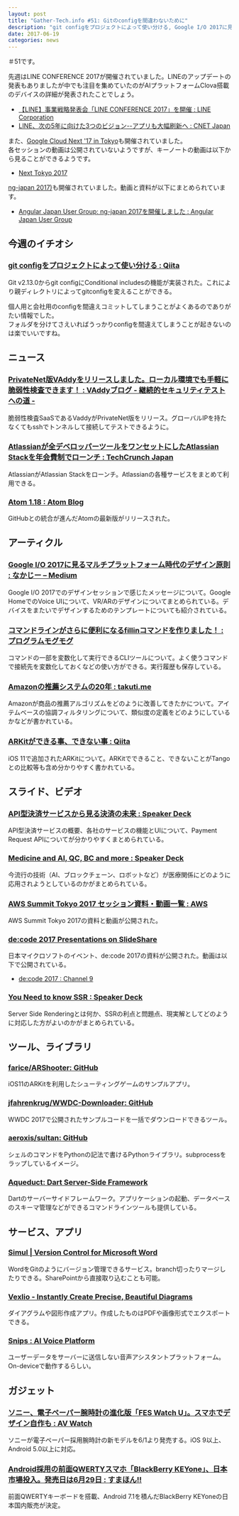 ```yaml
---
layout: post
title: "Gather-Tech.info #51: Gitのconfigを間違わないために"
description: "git configをプロジェクトによって使い分ける, Google I/O 2017に見るマルチプラットフォーム時代のデザイン原則 など"
date: 2017-06-19
categories: news
---
```


＃51です。

先週はLINE CONFERENCE 2017が開催されていました。LINEのアップデートの発表もありましたが中でも注目を集めていたのがAIプラットフォームClova搭載のデバイスの詳細が発表されたことでしょう。

- [【LINE】事業戦略発表会「LINE CONFERENCE 2017」を開催 : LINE Corporation](https://linecorp.com/ja/pr/news/ja/2017/1759)
- [LINE、次の5年に向けた3つのビジョン--アプリも大幅刷新へ : CNET Japan](https://japan.cnet.com/article/35102822/)

また、[Google Cloud Next '17 in Tokyo](https://cloudnext.withgoogle.com/tokyo/)も開催されていました。  
各セッションの動画は公開されていないようですが、キーノートの動画は以下から見ることができるようです。

- [Next Tokyo 2017](https://cloudonair.withgoogle.com/events/next-tokyo-2017?expand=module:schedule)

[ng-japan 2017)](http://ngjapan.org/)も開催されていました。動画と資料が以下にまとめられています。

- [Angular Japan User Group: ng-japan 2017を開催しました : Angular Japan User Group](https://ngjapan.blogspot.jp/2017/06/ng-japan-2017.html)

## 今週のイチオシ

### [git configをプロジェクトによって使い分ける : Qiita](http://qiita.com/htanjo/items/51245c08327a31da73f4)

Git v2.13.0からgit configにConditional includesの機能が実装された。これにより親ディレクトリによってgitconfigを変えることができる。

個人用と会社用のconfigを間違えコミットしてしまうことがよくあるのでありがたい情報でした。  
フォルダを分けてさえいればうっかりconfigを間違えてしまうことが起きないのは楽でいいですね。

## ニュース

### [PrivateNet版VAddyをリリースしました。ローカル環境でも手軽に脆弱性検査できます！ : VAddyブログ - 継続的セキュリティテストへの道 -](http://blog-ja.vaddy.net/post/161798392486/privatenet-release)

脆弱性検査SaaSであるVaddyがPrivateNet版をリリース。グローバルIPを持たなくてもsshでトンネルして接続してテストできるように。

### [Atlassianが全デベロッパーツールをワンセットにしたAtlassian Stackを年会費制でローンチ : TechCrunch Japan](http://jp.techcrunch.com/2017/06/14/20170613atlassian-launches-a-new-subscription-service-that-includes-all-of-its-developer-tools/)

AtlassianがAtlassian Stackをローンチ。Atlassianの各種サービスをまとめて利用できる。

### [Atom 1.18 : Atom Blog](http://blog.atom.io/2017/06/13/atom-1-18.html)

GitHubとの統合が進んだAtomの最新版がリリースされた。

## アーティクル

### [Google I/O 2017に見るマルチプラットフォーム時代のデザイン原則 : なかじー – Medium](https://medium.com/@52shinNaka/google-i-o-2017%E3%81%AB%E8%A6%8B%E3%82%8B%E3%83%9E%E3%83%AB%E3%83%81%E3%83%97%E3%83%A9%E3%83%83%E3%83%88%E3%83%95%E3%82%A9%E3%83%BC%E3%83%A0%E6%99%82%E4%BB%A3%E3%81%AE%E3%83%87%E3%82%B6%E3%82%A4%E3%83%B3%E5%8E%9F%E5%89%87-a81581084aa5)

Google I/O 2017でのデザインセッションで感じたメッセージについて。Google HomeでのVoice UIについて、VR/ARのデザインについてまとめられている。デバイスをまたいでデザインするためのテンプレートについても紹介されている。

### [コマンドラインがさらに便利になるfillinコマンドを作りました！ : プログラムモグモグ](http://itchyny.hatenablog.com/entry/2017/06/12/090000)

コマンドの一部を変数化して実行できるCLIツールについて。よく使うコマンドで接続先を変数化しておくなどの使い方ができる。実行履歴も保存している。

### [Amazonの推薦システムの20年 : takuti.me](https://takuti.me/note/two-decades-of-amazon-recommender/)

Amazonが商品の推薦アルゴリズムをどのように改善してきたかについて。アイテムベースの協調フィルタリングについて、類似度の定義をどのようにしているかなどが書かれている。

### [ARKitができる事、できない事 : Qiita](http://qiita.com/arumani/items/6efad65a17e2eafde5a1)

iOS 11で追加されたARKitについて。ARKitでできること、できないことがTangoとの比較等も含め分かりやすく書かれている。

## スライド、ビデオ

### [API型決済サービスから見る決済の未来 : Speaker Deck](https://speakerdeck.com/gorou_178/apixing-jue-ji-sahisukarajian-rujue-ji-falsewei-lai)

API型決済サービスの概要、各社のサービスの機能とUIについて、Payment Request APIについてが分かりやすくまとめられている。

### [Medicine and AI, QC, BC and more : Speaker Deck](https://speakerdeck.com/shookiyama/medicine-and-ai-qc-bc-and-more)

今流行の技術（AI、ブロックチェーン、ロボットなど）が医療関係にどのように応用されようとしているのかがまとめられている。

### [AWS Summit Tokyo 2017 セッション資料・動画一覧 : AWS](https://aws.amazon.com/jp/summit2017-report/details/)

AWS Summit Tokyo 2017の資料と動画が公開された。

### [de:code 2017 Presentations on SlideShare](https://www.slideshare.net/decode2017/presentations)

日本マイクロソフトのイベント、de:code 2017の資料が公開された。動画は以下で公開されている。

- [de:code 2017 : Channel 9](https://channel9.msdn.com/Events/de-code/2017)

### [You Need to know SSR : Speaker Deck](https://speakerdeck.com/yosuke_furukawa/you-need-to-know-ssr)

Server Side Renderingとは何か、SSRの利点と問題点、現実解としてどのように対応した方がよいのかがまとめられている。

## ツール、ライブラリ

### [farice/ARShooter: GitHub](https://github.com/farice/ARShooter)

iOS11のARKitを利用したシューティングゲームのサンプルアプリ。

### [jfahrenkrug/WWDC-Downloader: GitHub](https://github.com/jfahrenkrug/WWDC-Downloader)

WWDC 2017で公開されたサンプルコードを一括でダウンロードできるツール。

### [aeroxis/sultan: GitHub](https://github.com/aeroxis/sultan)

シェルのコマンドをPythonの記法で書けるPythonライブラリ。subprocessをラップしているイメージ。

### [Aqueduct: Dart Server-Side Framework](https://aqueduct.io/)

Dartのサーバーサイドフレームワーク。アプリケーションの起動、データベースのスキーマ管理などができるコマンドラインツールも提供している。

## サービス、アプリ

### [Simul | Version Control for Microsoft Word](https://www.simuldocs.com/)

WordをGitのようにバージョン管理できるサービス。branch切ったりマージしたりできる。SharePointから直接取り込むことも可能。

### [Vexlio - Instantly Create Precise, Beautiful Diagrams](https://vexlio.com/)

ダイアグラムや図形作成アプリ。作成したものはPDFや画像形式でエクスポートできる。

### [Snips : AI Voice Platform](https://snips.ai/)

ユーザーデータをサーバーに送信しない音声アシスタントプラットフォーム。On-deviceで動作するらしい。

## ガジェット

### [ソニー、電子ペーパー腕時計の進化版「FES Watch U」。スマホでデザイン自作も : AV Watch](http://av.watch.impress.co.jp/docs/news/1064519.html)

ソニーが電子ペーパー採用腕時計の新モデルを6/1より発売する。iOS 9以上、Android 5.0以上に対応。

### [Android採用の前面QWERTYスマホ「BlackBerry KEYone」、日本市場投入。発売日は6月29日 : すまほん!!](https://smhn.info/201706-blackberry-keyone-for-japan-market?utm_source=dlvr.it&utm_medium=twitter)

前面QWERTYキーボードを搭載、Android 7.1を積んだBlackBerry KEYoneの日本国内販売が決定。
